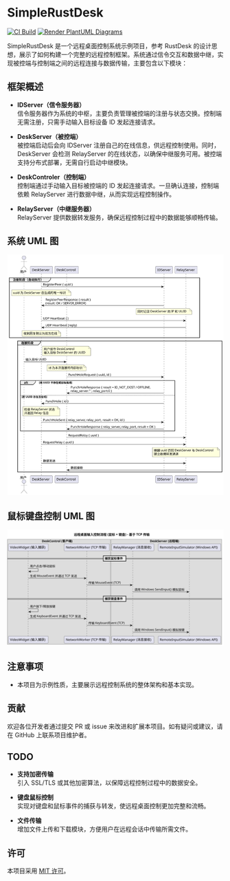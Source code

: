 # SimpleRustDesk

[![CI Build](https://github.com/SwartzMss/SimpleRustDesk/actions/workflows/msbuild.yml/badge.svg)](https://github.com/SwartzMss/SimpleRustDesk/actions/workflows/msbuild.yml)
[![Render PlantUML Diagrams](https://github.com/SwartzMss/SimpleRustDesk/actions/workflows/plantuml-render.yml/badge.svg)](https://github.com/SwartzMss/SimpleRustDesk/actions/workflows/plantuml-render.yml)

SimpleRustDesk 是一个远程桌面控制系统示例项目，参考 RustDesk 的设计思想，展示了如何构建一个完整的远程控制框架。系统通过信令交互和数据中继，实现被控端与控制端之间的远程连接与数据传输，主要包含以下模块：

## 框架概述

- **IDServer（信令服务器）**  
  信令服务器作为系统的中枢，主要负责管理被控端的注册与状态交换。控制端无需注册，只需手动输入目标设备 ID 发起连接请求。

- **DeskServer（被控端）**  
  被控端启动后会向 IDServer 注册自己的在线信息，供远程控制使用。同时，DeskServer 会检测 RelayServer 的在线状态，以确保中继服务可用。被控端支持分布式部署，无需自行启动中继模块。

- **DeskControler（控制端）**  
  控制端通过手动输入目标被控端的 ID 发起连接请求。一旦确认连接，控制端依赖 RelayServer 进行数据中继，从而实现远程控制操作。

- **RelayServer（中继服务器）**  
  RelayServer 提供数据转发服务，确保远程控制过程中的数据能够顺畅传输。
  
## 系统 UML 图

![系统 UML](diagrams/output/overview.svg)

## 鼠标键盘控制 UML 图

![鼠标键盘控制 UML](diagrams/output/MouseKeyInput.svg)

## 注意事项

- 本项目为示例性质，主要展示远程控制系统的整体架构和基本实现。

## 贡献

欢迎各位开发者通过提交 PR 或 issue 来改进和扩展本项目。如有疑问或建议，请在 GitHub 上联系项目维护者。

## TODO

- **支持加密传输**  
  引入 SSL/TLS 或其他加密算法，以保障远程控制过程中的数据安全。
  
- **键盘鼠标控制**  
  实现对键盘和鼠标事件的捕获与转发，使远程桌面控制更加完整和流畅。
  
- **文件传输**  
  增加文件上传和下载模块，方便用户在远程会话中传输所需文件。


## 许可

本项目采用 [MIT 许可](LICENSE)。

